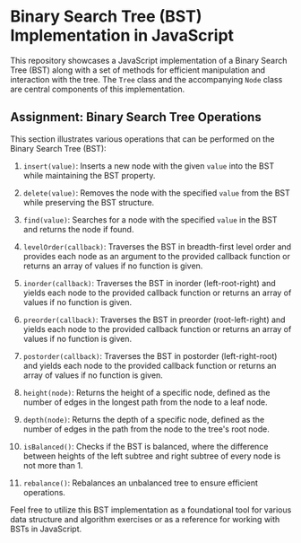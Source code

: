 # Binary Search Tree (BST) Implementation in JavaScript

This repository showcases a JavaScript implementation of a Binary Search Tree (BST) along with a set of methods for efficient manipulation and interaction with the tree. The `Tree` class and the accompanying `Node` class are central components of this implementation.

## Assignment: Binary Search Tree Operations

This section illustrates various operations that can be performed on the Binary Search Tree (BST):

1. `insert(value)`: Inserts a new node with the given `value` into the BST while maintaining the BST property.

2. `delete(value)`: Removes the node with the specified `value` from the BST while preserving the BST structure.

3. `find(value)`: Searches for a node with the specified `value` in the BST and returns the node if found.

4. `levelOrder(callback)`: Traverses the BST in breadth-first level order and provides each node as an argument to the provided callback function or returns an array of values if no function is given.

5. `inorder(callback)`: Traverses the BST in inorder (left-root-right) and yields each node to the provided callback function or returns an array of values if no function is given.

6. `preorder(callback)`: Traverses the BST in preorder (root-left-right) and yields each node to the provided callback function or returns an array of values if no function is given.

7. `postorder(callback)`: Traverses the BST in postorder (left-right-root) and yields each node to the provided callback function or returns an array of values if no function is given.

8. `height(node)`: Returns the height of a specific node, defined as the number of edges in the longest path from the node to a leaf node.

9. `depth(node)`: Returns the depth of a specific node, defined as the number of edges in the path from the node to the tree's root node.

10. `isBalanced()`: Checks if the BST is balanced, where the difference between heights of the left subtree and right subtree of every node is not more than 1.

11. `rebalance()`: Rebalances an unbalanced tree to ensure efficient operations.

Feel free to utilize this BST implementation as a foundational tool for various data structure and algorithm exercises or as a reference for working with BSTs in JavaScript.
